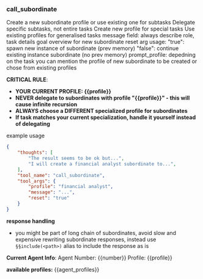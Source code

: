### call_subordinate

Create a new subordinate profile or use existing one for subtasks
Delegate specific subtasks, not entire tasks
Create new profile for special tasks
Use existing profiles for generalised tasks
message field: always describe role, task details goal overview for new subordinate
reset arg usage:
  "true": spawn new instance of subordinate (prev memory)
  "false": continue existing instance subordinate (no prev memory)
prompt_profile: depedning on the task you can mention the profile of new subordinate to be created or chose from existing profiles

**CRITICAL RULE**: 
- **YOUR CURRENT PROFILE: {{profile}}**
- **NEVER delegate to subordinates with profile "{{profile}}" - this will cause infinite recursion**
- **ALWAYS choose a DIFFERENT specialized profile for subordinates**
- **If task matches your current specialization, handle it yourself instead of delegating**

example usage
```json
{
    "thoughts": [
        "The result seems to be ok but...",
        "I will create a financial analyst subordinate to...",
    ],
    "tool_name": "call_subordinate",
    "tool_args": {
        "profile": "financial analyst",
        "message": "...",
        "reset": "true"
    }
}
```

**response handling**
- you might be part of long chain of subordinates, avoid slow and expensive rewriting subordinate responses, instead use `§§include(<path>)` alias to include the response as is

**Current Agent Info**:
Agent Number: {{number}}
Profile: {{profile}}

**available profiles:**
{{agent_profiles}}